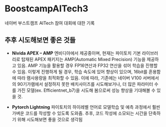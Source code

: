 # BoostcampAITech3
네이버 부스트캠프 AITech 참여 대회에 대한 기록




## 추후 시도해보면 좋은 것들
-	**Nivida APEX – AMP** 
엔비디아에서 제공중이며, 현재는 파이토치 기본 라이브러리로 탑재된 APEX 패키지는  AMP(Automatic Mixed Precision) 기능을 제공하고 있음. AMP 기능을 활용할 경우 FP16연산과 FP32 연산을 섞어 학습을 진행할 수 있음. 이렇게 진행하게 될 경우, 학습 속도에 있어 향상이 있으며, 16bit를 혼용함에 따라 램사용량을 최적화할 수 있음. 이에 따라, 기존에는 네이버 V100 서버에서의 90기가램에서 설정하지 못한 배치사이즈를 시도해보거나, 더 많은 파라미터 수를 가진 모델(ex. Efficientnet_b7)을 시도해 봄으로써 성능 향상을 기대해볼 수 있을 것.

-	**Pytorch Lightning** 
파이토치의 하이레벨 언어로 모델학습 및 예측 과정에서 훨씬 가벼운 코드를 작성할 수 있도록 도와줌. 추후, 코드 작성에 소모되는 시간을 단축하기 위해 시도해보면 좋을 것으로 생각됨
